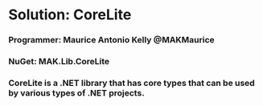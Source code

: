 # Solution: CoreLite
### Programmer: Maurice Antonio Kelly @MAKMaurice
### NuGet: MAK.Lib.CoreLite
### CoreLite is a .NET library that has core types that can be used by various types of .NET projects.
